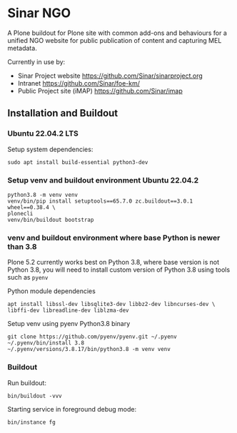 # Sinar NGO

A Plone buildout for Plone site with common add-ons and behaviours for 
a unified NGO website for public publication of content and capturing MEL metadata.

Currently in use by:

 * Sinar Project website https://github.com/Sinar/sinarproject.org
 * Intranet https://github.com/Sinar/foe-km/
 * Public Project site (iMAP) https://github.com/Sinar/imap
   

## Installation and Buildout

### Ubuntu 22.04.2 LTS

Setup system dependencies:

```
sudo apt install build-essential python3-dev
```

### Setup venv and buildout environment Ubuntu 22.04.2

```
python3.8 -m venv venv
venv/bin/pip install setuptools==65.7.0 zc.buildout==3.0.1 wheel==0.38.4 \
plonecli
venv/bin/buildout bootstrap
```

### venv and buildout environment where base Python is newer than 3.8

Plone 5.2 currently works best on Python 3.8, where base version is not
Python 3.8, you will need to install custom version of Python 3.8 using
tools such as `pyenv`

Python module dependencies

```
apt install libssl-dev libsqlite3-dev libbz2-dev libncurses-dev \
libffi-dev libreadline-dev liblzma-dev
```

Setup venv using pyenv Python3.8 binary
```
git clone https://github.com/pyenv/pyenv.git ~/.pyenv
~/.pyenv/bin/install 3.8
~/.pyenv/versions/3.8.17/bin/python3.8 -m venv venv
```

### Buildout

Run buildout:

```
bin/buildout -vvv
```

Starting service in foreground debug mode:

```
bin/instance fg
```
